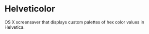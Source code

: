Helveticolor
============

OS X screensaver that displays custom palettes of hex color values in Helvetica.